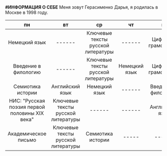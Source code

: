 **#ИНФОРМАЦИЯ О СЕБЕ**
Меня зовут Герасименко Дарья, я родилась в Москве в 1998 году. 

пн|вт|ср|чт|пт 
:---:| :---:|:---:|:---:|:---:
Немецкий язык|------|Ключевые тексты русской литературы|------|Цифровая грамотность
Введение в филологию|------|Ключевые тексты русской литературы|Немецкий язык|Цифровая грамотность
Семиотика истории|Английский язык|Немецкий язык|------|Введение в филологию
НИС: "Русская поэзия первой половины XIX века"|Ключевые тексты русской литературы|------|------|Английский язык
Академическое письмо|Ключевые тексты русской литературы|Семиотика истории|-----|------
